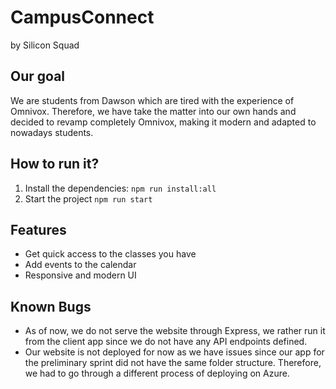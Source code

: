 
# CampusConnect

by Silicon Squad


## Our goal

We are students from Dawson which are tired with the experience of Omnivox. Therefore, we have take the matter into our own hands and decided to revamp completely Omnivox, making it modern and adapted to nowadays students.

## How to run it?

1. Install the dependencies:
	`npm run install:all`
2. Start the project
	`npm run start`

## Features
- Get  quick access to the classes you have
- Add events to the calendar
- Responsive and modern UI

## Known Bugs
- As of now, we do not serve the website through Express, we rather run it from the client app since we do not have any API endpoints defined.
- Our website is not deployed for now as we have issues since our app for the preliminary sprint did not have the same folder structure. Therefore, we had to go through a different process of deploying on Azure.
